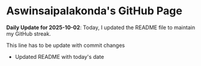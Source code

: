 # Aswinsaipalakonda's GitHub Page

**Daily Update for 2025-10-02**: Today, I updated the README file to maintain my GitHub streak.

This line has to be update with commit changes
 - Updated README with today's date 
